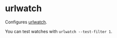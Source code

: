 # urlwatch

Configures [urlwatch](https://github.com/thp/urlwatch).

You can test watches with `urlwatch --test-filter 1`.
